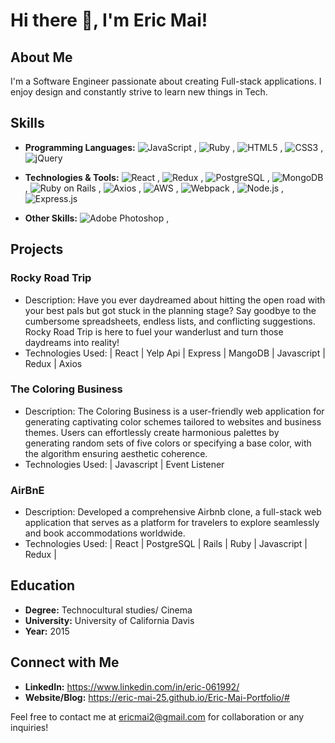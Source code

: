 <link rel="stylesheet" href="https://cdnjs.cloudflare.com/ajax/libs/font-awesome/5.15.4/css/all.min.css" integrity="sha512-XsP+9efayPNDfy0OV9fJzPwiB+LL3lgdbwzB9a/nT8wP7Fp8VK2ULcE+JlwYbEWmEjP2y8p043jY2RU7fAaLIw==" crossorigin="anonymous" referrerpolicy="no-referrer" />

# Hi there 👋, I'm Eric Mai!

## About Me
I'm a Software Engineer passionate about creating Full-stack applications. I enjoy design and constantly strive to learn new things in Tech.

## Skills
- **Programming Languages:** ![JavaScript](https://img.shields.io/badge/-JavaScript-yellow?logo=javascript&logoColor=white&style=flat) , ![Ruby](https://img.shields.io/badge/-Ruby-red?logo=ruby&logoColor=white&style=flat) , ![HTML5](https://img.shields.io/badge/-HTML5-orange?logo=html5&logoColor=white&style=flat) , ![CSS3](https://img.shields.io/badge/-CSS3-blue?logo=css3&logoColor=white&style=flat) , ![jQuery](https://img.shields.io/badge/-jQuery-blue?logo=jquery&logoColor=white&style=flat)



- **Technologies & Tools:** ![React](https://img.shields.io/badge/-React-blue?logo=react&logoColor=white&style=flat) , ![Redux](https://img.shields.io/badge/-Redux-purple?logo=redux&logoColor=white&style=flat) , ![PostgreSQL](https://img.shields.io/badge/-PostgreSQL-blue?logo=postgresql&logoColor=white&style=flat) , ![MongoDB](https://img.shields.io/badge/-MongoDB-green?logo=mongodb&logoColor=white&style=flat) , ![Ruby on Rails](https://img.shields.io/badge/-Rails-red?logo=ruby-on-rails&logoColor=white&style=flat) , ![Axios](https://img.shields.io/badge/-Axios-blue?logo=axios&logoColor=white&style=flat) , ![AWS](https://img.shields.io/badge/-AWS-orange?logo=amazon%20aws&logoColor=white&style=flat) , ![Webpack](https://img.shields.io/badge/-Webpack-8DD6F9?logo=webpack&logoColor=white&style=flat) , ![Node.js](https://img.shields.io/badge/-Node.js-339933?logo=node.js&logoColor=white&style=flat) ,![Express.js](https://img.shields.io/badge/-Express.js-000000?logo=express&logoColor=white&style=flat)


- **Other Skills:** ![Adobe Photoshop](https://img.shields.io/badge/-Adobe%20Photoshop-blue?logo=adobe%20photoshop&logoColor=white&style=flat) ,  

## Projects
### Rocky Road Trip
- Description: Have you ever daydreamed about hitting the open road with your best pals but got stuck in the planning stage? Say goodbye to the cumbersome spreadsheets, endless lists, and conflicting suggestions. Rocky Road Trip is here to fuel your wanderlust and turn those daydreams into reality!
- Technologies Used: |  React  |  Yelp Api |  Express  |  MangoDB  |  Javascript  |  Redux | Axios

### The Coloring Business
- Description: The Coloring Business is a user-friendly web application for generating captivating color schemes tailored to websites and business themes. Users can effortlessly create harmonious palettes by generating random sets of five colors or specifying a base color, with the algorithm ensuring aesthetic coherence.
- Technologies Used: |  Javascript  |  Event Listener

### AirBnE
- Description: Developed a comprehensive Airbnb clone, a full-stack web application that serves as a platform for travelers to explore seamlessly and book accommodations worldwide.
- Technologies Used: |  React  |  PostgreSQL  |  Rails  |  Ruby  |  Javascript  |  Redux  |

## Education
- **Degree:** Technocultural studies/ Cinema 
- **University:** University of California Davis
- **Year:** 2015

## Connect with Me
- **LinkedIn:** https://www.linkedin.com/in/eric-061992/
- **Website/Blog:** https://eric-mai-25.github.io/Eric-Mai-Portfolio/#

Feel free to contact me at ericmai2@gmail.com for collaboration or any inquiries!


<!--
**Eric-Mai-25/Eric-Mai-25** is a ✨ _special_ ✨ repository because its `README.md` (this file) appears on your GitHub profile.

Here are some ideas to get you started:

- 🔭 I’m currently working on ...
- 🌱 I’m currently learning ...
- 👯 I’m looking to collaborate on ...
- 🤔 I’m looking for help with ...
- 💬 Ask me about ...
- 📫 How to reach me: ...
- 😄 Pronouns: ...
- ⚡ Fun fact: ...
-->

